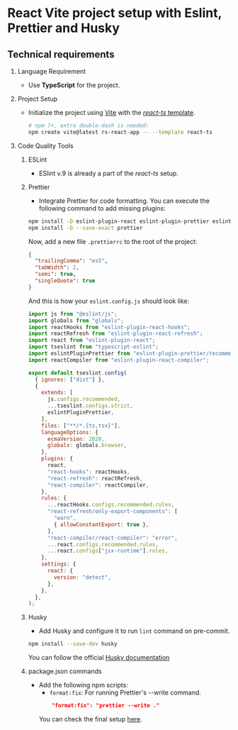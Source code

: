# React Vite project setup with Eslint, Prettier and Husky

## Technical requirements

1. Language Requirement
   - Use **TypeScript** for the project.
2. Project Setup

   - Initialize the project using [Vite](https://vitejs.dev/guide/) with the [_react-ts_ template](https://github.com/vitejs/vite/tree/main/packages/create-vite/template-react-ts).
     ```sh
     # npm 7+, extra double-dash is needed:
     npm create vite@latest rs-react-app -- --template react-ts
     ```

3. Code Quality Tools

   1. ESLint
      - ESlint v.9 is already a part of the _react-ts_ setup.
   2. Prettier

      - Integrate Prettier for code formatting.
        You can execute the following command to add missing plugins:

      ```sh
      npm install -D eslint-plugin-react eslint-plugin-prettier eslint-config-prettier eslint-plugin-react-compiler@beta
      npm install -D --save-exact prettier
      ```

      Now, add a new file `.prettierrc` to the root of the project:

      ```json
      {
        "trailingComma": "es5",
        "tabWidth": 2,
        "semi": true,
        "singleQuote": true
      }
      ```

      And this is how your `eslint.config.js` should look like:

      ```js
      import js from "@eslint/js";
      import globals from "globals";
      import reactHooks from "eslint-plugin-react-hooks";
      import reactRefresh from "eslint-plugin-react-refresh";
      import react from "eslint-plugin-react";
      import tseslint from "typescript-eslint";
      import eslintPluginPrettier from "eslint-plugin-prettier/recommended";
      import reactCompiler from "eslint-plugin-react-compiler";

      export default tseslint.config(
        { ignores: ["dist"] },
        {
          extends: [
            js.configs.recommended,
            ...tseslint.configs.strict,
            eslintPluginPrettier,
          ],
          files: ["**/*.{ts,tsx}"],
          languageOptions: {
            ecmaVersion: 2020,
            globals: globals.browser,
          },
          plugins: {
            react,
            "react-hooks": reactHooks,
            "react-refresh": reactRefresh,
            "react-compiler": reactCompiler,
          },
          rules: {
            ...reactHooks.configs.recommended.rules,
            "react-refresh/only-export-components": [
              "warn",
              { allowConstantExport: true },
            ],
            "react-compiler/react-compiler": "error",
            ...react.configs.recommended.rules,
            ...react.configs["jsx-runtime"].rules,
          },
          settings: {
            react: {
              version: "detect",
            },
          },
        },
      );
      ```

   3. Husky
      - Add Husky and configure it to run `lint` command on pre-commit.
      ```sh
      npm install --save-dev husky
      ```
      You can follow the official [Husky documentation](https://typicode.github.io/husky/get-started.html)
   4. package.json commands
      - Add the following npm scripts:
        - `format:fix`: For running Prettier's --write command.
        ```json
            "format:fix": "prettier --write ."
        ```
        You can check the final setup [here](https://github.com/kravaring/rs-react-app).
